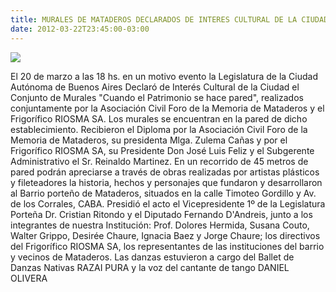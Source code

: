 ```yaml
---
title: MURALES DE MATADEROS DECLARADOS DE INTERES CULTURAL DE LA CIUDAD DE BUENOS AIRES
date: 2012-03-22T23:45:00-03:00
---
```


[![](https://blogger.googleusercontent.com/img/b/R29vZ2xl/AVvXsEhYUIyU6QSdv1mYSJt9GG7vkkPem5VBsMRcMIQ7ShWgl8Z_NejcfotQtbMrMmmiLiHCRTKIFVfjgG_WpTXGsQhew0X9OQlPLr9Fp-ISbYUjWYsAVSfcMr-PoGKWr8EyqRFyEpBdio4ZDERc/s320/Entrega+de+la+Declaratoria+de+Inter%25C3%25A9s+Cultural+de+los+Murales+al+Foro+de+Mataderos+y+al+Frigorifico+Riosma.jpg)](https://blogger.googleusercontent.com/img/b/R29vZ2xl/AVvXsEhYUIyU6QSdv1mYSJt9GG7vkkPem5VBsMRcMIQ7ShWgl8Z_NejcfotQtbMrMmmiLiHCRTKIFVfjjgG_WpTXGsQhew0X9OQlPLr9Fp-ISbYUjWYsAVSfcMr-PoGKWr8EyqRFyEpBdio4ZDERc/s1600/Entrega+de+la+Declaratoria+de+Inter%25C3%25A9s+Cultural+de+los+Murales+al+Foro+de+Mataderos+y+al+Frigorifico+Riosma.jpg)

El 20 de marzo a las 18 hs. en un motivo evento la Legislatura de la Ciudad Autónoma de Buenos Aires Declaró de Interés Cultural de la Ciudad el Conjunto de Murales "Cuando el Patrimonio se hace pared", realizados conjuntamente por la Asociación Civil Foro de la Memoria de Mataderos y el Frigorífico RIOSMA SA. Los murales se encuentran en la pared de dicho establecimiento. Recibieron el Diploma por la Asociación Civil Foro de la Memoria de Mataderos, su presidenta Mlga. Zulema Cañas y por el Frigorífico RIOSMA SA, su Presidente Don José Luis Feliz y el Subgerente Administrativo el Sr. Reinaldo Martinez. En un recorrido de 45 metros de pared podrán apreciarse a través de obras realizadas por artistas plásticos y fileteadores la historia, hechos y personajes que fundaron y desarrollaron al Barrio porteño de Mataderos, situados en la calle Timoteo Gordillo y Av. de los Corrales, CABA. Presidió el acto el Vicepresidente 1º de la Legislatura Porteña Dr. Cristian Ritondo y el Diputado Fernando D'Andreis, junto a los integrantes de nuestra Institución: Prof. Dolores Hermida, Susana Couto, Walter Grippo, Desirée Chaure, Ignacia Baez y Jorge Chaure; los directivos del Frigorífico RIOSMA SA, los representantes de las instituciones del barrio y vecinos de Mataderos. Las danzas estuvieron a cargo del Ballet de Danzas Nativas RAZAI PURA y la voz del cantante de tango DANIEL OLIVERA